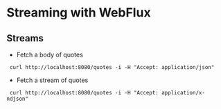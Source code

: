# Streaming with WebFlux

## Streams

* Fetch a body of quotes
```shell script
 curl http://localhost:8080/quotes -i -H "Accept: application/json"
```

* Fetch a stream of quotes
```shell script
 curl http://localhost:8080/quotes -i -H "Accept: application/x-ndjson"
```
